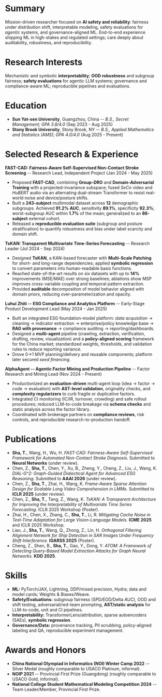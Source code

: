 ﻿---
permalink: /
title: ""
excerpt: ""
author_profile: true
redirect_from:
  - /about/
  - /about.html
---

<span class='anchor' id='summary'></span>

# Summary
Mission-driven researcher focused on **AI safety and reliability**: fairness under distribution shift, interpretable modeling, safety evaluations for *agentic* systems, and governance-aligned ML. End-to-end experience shipping ML in high-stakes and regulated settings; care deeply about auditability, robustness, and reproducibility.

<span class='anchor' id='research-interests'></span>

# Research Interests
Mechanistic and symbolic **interpretability**; **OOD robustness** and subgroup fairness; **safety evaluations** for agentic LLM systems; governance and compliance-aware ML; reproducible pipelines and evaluations.

<span class='anchor' id='education'></span>

# Education
- **Sun Yat-sen University**, Guangzhou, China -- *B.S., Secret Management; GPA 3.8/4.0* (Sep 2023 - Aug 2025)
- **Stony Brook University**, Stony Brook, NY -- *B.S., Applied Mathematics and Statistics (AMS); GPA 4.0/4.0* (Aug 2025 - Present)

<span class='anchor' id='selected-research-and-experience'></span>

# Selected Research & Experience
**FAST-CAD: Fairness-Aware Self-Supervised Non-Contact Stroke Screening** -- Research Lead, Independent Project (Jan 2024 - May 2025)  
- Proposed **FAST-CAD**, combining **Group-DRO** and **Domain-Adversarial Training** with a projected-invariance subspace; fused *SeCo* video and *HuBERT* audio via an alternating dual-stream Transformer to resist real-world noise and device/posture shifts.  
- Built a **243-subject** multimodal dataset across **12** demographic subgroups. Achieved **91.2% AUC**, sensitivity **89.1%**, specificity **92.3%**; worst-subgroup AUC within **1.7%** of the mean; generalized to an **86-subject** external cohort.  
- Released a **reproducible evaluation suite** (subgroup and posture stratification) to quantify robustness and bias under label scarcity and domain shift.

**TsKAN: Transparent Multivariate Time-Series Forecasting** -- Research Leader (Jul 2024 - Sep 2024)  
- Designed **TsKAN**, a KAN-based forecaster with **Multi-Scale Patching** for short- and long-range dependencies; applied **symbolic regression** to convert parameters into human-readable basis functions.  
- Reached state-of-the-art results on six datasets with up to **14%** improvements (MSE/MAE) over strong baselines; ablations show MSP improves cross-variable coupling and temporal pattern extraction.  
- Provided **auditable** decomposition of model behavior aligned with domain priors, reducing over-parameterization and opacity.

**Luhui Zhiti -- ESG Compliance and Analytics Platform** -- Early-Stage Product Development Lead (May 2024 - Jan 2025)  
- Built an integrated ESG foundation-model platform: *data acquisition* -> cleaning -> indicator extraction -> enterprise/policy knowledge base -> **RAG with provenance** -> compliance auditing -> reporting/dashboards.  
- Designed a **multi-agent** pipeline (crawling, extraction, verification, drafting, review, visualization) and a **policy-aligned scoring** framework for the China market; standardized weights, thresholds, and validation rules to reduce reporting variance.  
- Drove 0->1 MVP planning/delivery and reusable components; platform later secured *seed financing*.

**AlphaAgent -- Agentic Factor Mining and Production Pipeline** -- Factor Research and Mining Lead (Nov 2024 - Present)  
- Productionized an **evaluation-driven** multi-agent loop (idea -> factor -> code -> evaluation) with **AST-level validation**, originality checks, and **complexity regularizers** to curb fragile or duplicative factors.  
- Integrated CI monitoring (IC/IR, turnover, crowding) and safe rollout procedures; reduced LLM-to-code breakage via **schema checks** and static analysis across the factor library.  
- Coordinated with brokerage partners on **compliance reviews**, risk controls, and reproducible research-to-production handoff.

<span class='anchor' id='publications'></span>

# Publications
- **Sha, T.**, Wang, H., Wu, H. *FAST-CAD: Fairness-Aware Self-Supervised Framework for Automated Non-Contact Stroke Diagnosis.* Submitted to **Neural Networks** (under review).
- Chen, Z., **Sha, T.**, Chen, Y., Xu, B., Zheng, Y., Cheng, Z., Liu, J., Wang, K. *DIAL-G^2: Graph-Guided Dialectical Agent for Advanced ESG Reasoning.* Submitted to **AAAI 2026** (under review).
- Chen, Z., **Sha, T.**, Zhai, H., Wang, K. *Frame-Aware Sparse Attention Design for Scalable Long Video Comprehension in LMMs.* Submitted to **ICLR 2025** (under review).
- Chen, Z., **Sha, T.**, Tang, Z., Wang, K. *TsKAN: A Transparent Architecture for Improving the Interpretability of Multivariate Time Series Forecasting.* ICLR 2025 Workshop (Poster).
- Zhai, H., Chen, X., Zhang, C., **Sha, T.**, Li, R. *Mitigating Cache Noise in Test-Time Adaptation for Large Vision-Language Models.* **ICME 2025** and ICLR 2025 Workshop.
- Liao, J., **Sha, T.**, Wang, Q., Zhong, Z., Lin, H. *Orthogonal Filtering Alignment Network for Ship Detection in SAR Images Under Frequency Shift Interference.* **IGARSS 2025** (Poster).
- Cheng, Z., Shen, B., **Sha, T.**, Gao, Y., Dong, Y. *ATOM: A Framework of Detecting Query-Based Model Extraction Attacks for Graph Neural Networks.* **KDD 2025**.

<span class='anchor' id='skills'></span>

# Skills
- **ML:** PyTorch/JAX, Lightning, DDP/mixed precision, Hydra; data and model cards; Weights & Biases/Weave.
- **Safety/Evaluations:** subgroup fairness (SPD/EOD/Delta AUC), OOD and shift testing, adversarial/red-team prompting, **AST/static analysis** for LLM-to-code, unit and CI pipelines.
- **Interpretability:** TransformerLens/attribution, sparse autoencoders (SAEs), **symbolic regression**.
- **Governance/Data:** provenance tracking, PII scrubbing, policy-aligned labeling and QA, reproducible experiment management.

<span class='anchor' id='awards-and-honors'></span>

# Awards and Honors
- **China National Olympiad in Informatics (NOI) Winter Camp 2022** -- Silver Medal (roughly comparable to USACO Platinum, informal).
- **NOIP 2021** -- Provincial First Prize (Guangdong) (roughly comparable to USACO Gold, informal).
- **National College Student Mathematical Modeling Competition 2024** -- Team Leader/Member, Provincial First Prize.

